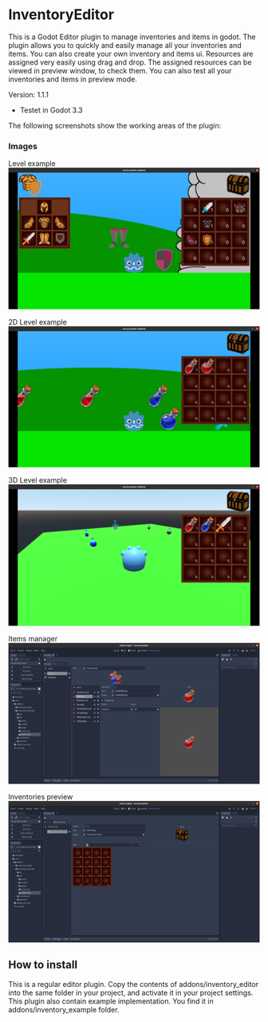 # InventoryEditor

This is a Godot Editor plugin to manage inventories and items in godot. The plugin allows you to quickly and easily manage all your inventories and items. You can also create your own inventory and items ui. Resources are assigned very easily using drag and drop. The assigned resources can be viewed in preview window, to check them. You can also test all your inventories and items in preview mode.

Version: 1.1.1
 - Testet in Godot 3.3

The following screenshots show the working areas of the plugin:

### Images
Level example
![2D Level example](https://raw.githubusercontent.com/VP-GAMES/InventoryEditor/main/.github/images/level.png)

2D Level example
![2D Level example](https://raw.githubusercontent.com/VP-GAMES/InventoryEditor/main/.github/images/level2d.png)

3D Level example
![3D Level example](https://raw.githubusercontent.com/VP-GAMES/InventoryEditor/main/.github/images/level3d.png)

Items manager
![Items manager](https://raw.githubusercontent.com/VP-GAMES/InventoryEditor/main/.github/images/items.png)

Inventories preview
![Inventories preview](https://raw.githubusercontent.com/VP-GAMES/InventoryEditor/main/.github/images/inventories.png)

How to install
-----------------

This is a regular editor plugin. Copy the contents of addons/inventory_editor into the same folder in your project, and activate it in your project settings.
This plugin also contain example implementation. You find it in addons/inventory_example folder.
